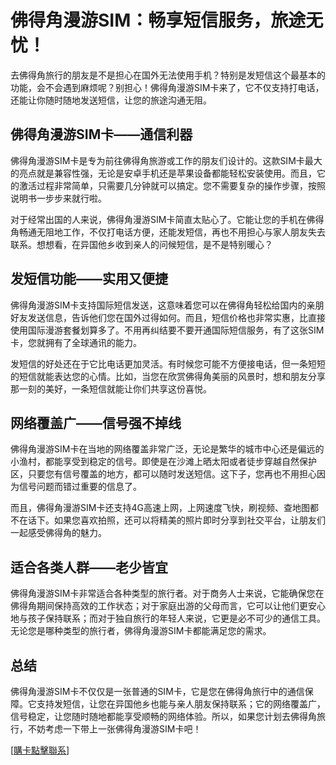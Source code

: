 # 佛得角漫游SIM：畅享短信服务，旅途无忧！

去佛得角旅行的朋友是不是担心在国外无法使用手机？特别是发短信这个最基本的功能，会不会遇到麻烦呢？别担心！佛得角漫游SIM卡来了，它不仅支持打电话，还能让你随时随地发送短信，让您的旅途沟通无阻。

## 佛得角漫游SIM卡——通信利器

佛得角漫游SIM卡是专为前往佛得角旅游或工作的朋友们设计的。这款SIM卡最大的亮点就是兼容性强，无论是安卓手机还是苹果设备都能轻松安装使用。而且，它的激活过程非常简单，只需要几分钟就可以搞定。您不需要复杂的操作步骤，按照说明书一步步来就行啦。

对于经常出国的人来说，佛得角漫游SIM卡简直太贴心了。它能让您的手机在佛得角畅通无阻地工作，不仅打电话方便，还能发短信，再也不用担心与家人朋友失去联系。想想看，在异国他乡收到亲人的问候短信，是不是特别暖心？

## 发短信功能——实用又便捷

佛得角漫游SIM卡支持国际短信发送，这意味着您可以在佛得角轻松给国内的亲朋好友发送信息，告诉他们您在国外过得如何。而且，短信价格也非常实惠，比直接使用国际漫游套餐划算多了。不用再纠结要不要开通国际短信服务，有了这张SIM卡，您就拥有了全球通讯的能力。

发短信的好处还在于它比电话更加灵活。有时候您可能不方便接电话，但一条短短的短信就能表达您的心情。比如，当您在欣赏佛得角美丽的风景时，想和朋友分享那一刻的美好，一条短信就能让你们共享这份喜悦。

## 网络覆盖广——信号强不掉线

佛得角漫游SIM卡在当地的网络覆盖非常广泛，无论是繁华的城市中心还是偏远的小渔村，都能享受到稳定的信号。即使是在沙滩上晒太阳或者徒步穿越自然保护区，只要您有信号覆盖的地方，都可以随时发送短信。这下子，您再也不用担心因为信号问题而错过重要的信息了。

而且，佛得角漫游SIM卡还支持4G高速上网，上网速度飞快，刷视频、查地图都不在话下。如果您喜欢拍照，还可以将精美的照片即时分享到社交平台，让朋友们一起感受佛得角的魅力。

## 适合各类人群——老少皆宜

佛得角漫游SIM卡非常适合各种类型的旅行者。对于商务人士来说，它能确保您在佛得角期间保持高效的工作状态；对于家庭出游的父母而言，它可以让他们更安心地与孩子保持联系；而对于独自旅行的年轻人来说，它更是必不可少的通信工具。无论您是哪种类型的旅行者，佛得角漫游SIM卡都能满足您的需求。

## 总结

佛得角漫游SIM卡不仅仅是一张普通的SIM卡，它是您在佛得角旅行中的通信保障。它支持发短信，让您在异国他乡也能与亲人朋友保持联系；它的网络覆盖广，信号稳定，让您随时随地都能享受顺畅的网络体验。所以，如果您计划去佛得角旅行，不妨考虑一下带上一张佛得角漫游SIM卡吧！

[[購卡點擊聯系](https://t.me/s/esim1088)]